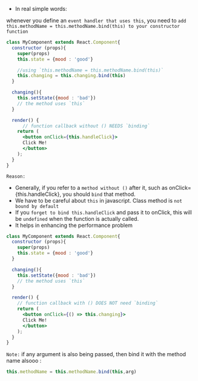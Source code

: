- In real simple words:
  
whenever you define an `event handler that uses this`, you need to `add this.methodName = this.methodName.bind(this) to your constructor function`

```jsx
class MyComponent extends React.Component{
  constructor (props){
    super(props)
    this.state = {mood : 'good'}

    //using `this.methodName = this.methodName.bind(this)`
    this.changing = this.changing.bind(this)
  }

  changing(){
    this.setState({mood : 'bad'})
    // the method uses `this`
  }

  render() {
      // function callback without () NEEDS `binding`
    return (
      <button onClick={this.handleClick}>
      Click Me! 
      </button>
    );
  }
}
```
`Reason:`
- Generally, if you refer to a `method without ()` after it, such as onClick={this.handleClick}, you should `bind` that method.
- We have to be careful about `this` in javascript. Class method is `not bound by default`
-  If you `forget to bind this.handleClick` and pass it to onClick, this will be `undefined` when the function is actually called.
- It helps in enhancing the performance problem 

```jsx
class MyComponent extends React.Component{
  constructor (props){
    super(props)
    this.state = {mood : 'good'}
  }

  changing(){
    this.setState({mood : 'bad'})
    // the method uses `this`
  }

  render() {
    // function callback with () DOES NOT need `binding`
    return (
      <button onClick={() => this.changing}>
      Click Me! 
      </button>
    );
  }
}
```

`Note:` if any argument is also being passed, then bind it with the method name alsooo :
```jsx
this.methodName = this.methodName.bind(this,arg)
```


